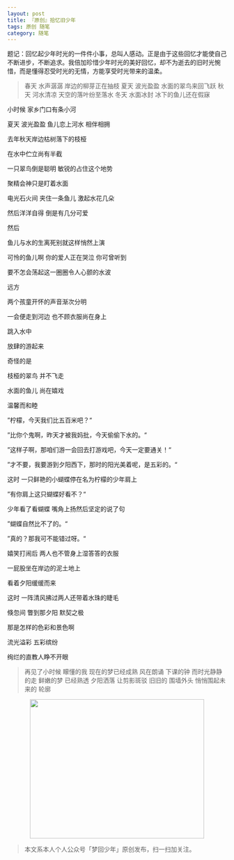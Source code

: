 ```yaml
---
layout: post
title: 『原创』拾忆旧少年
tags: 原创 随笔
category: 随笔
---
```


题记：回忆起少年时光的一件件小事，总叫人感动。正是由于这些回忆才能使自己不断进步，不断追求。我倍加珍惜少年时光的美好回忆，却不为逝去的旧时光惋惜，而是懂得忍受时光的无情，方能享受时光带来的温柔。

> 春天 水声潺潺 岸边的柳芽正在抽枝
> 夏天 波光盈盈 水面的翠鸟来回飞跃
> 秋天 河水清凉 天空的落叶纷至落水
> 冬天 水面冰封 冰下的鱼儿还在假寐

小时候 家乡门口有条小河

夏天 波光盈盈 鱼儿恋上河水 相伴相拥

去年秋天岸边枯树落下的枝桠

在水中伫立尚有半截

一只翠鸟倒是聪明 敏锐的占住这个地势

聚精会神只是盯着水面

电光石火间 夹住一条鱼儿 激起水花几朵

然后洋洋自得 倒是有几分可爱

然后

鱼儿与水的生离死别就这样悄然上演

可怜的鱼儿啊 你的爱人正在哭泣 你可曾听到

要不怎会荡起这一圈圈令人心颤的水波

远方

两个孩童开怀的声音渐次分明

一会便走到河边 也不顾衣服尚在身上

跳入水中

放肆的游起来

奇怪的是

枝桠的翠鸟 并不飞走

水面的鱼儿 尚在嬉戏

温馨而和睦

”柠檬，今天我们比五百米吧？“

”比你个鬼啊，昨天才被我妈批，今天偷偷下水的。“

”这样子啊，那咱们游一会回去打游戏吧，今天一定要通关！“

”才不要，我要游到夕阳西下，那时的阳光美着呢，是五彩的。“

这时 一只鲜艳的小蝴蝶停在名为柠檬的少年肩上

”有你肩上这只蝴蝶好看不？“

少年看了看蝴蝶 嘴角上扬然后坚定的说了句

”蝴蝶自然比不了的。“

”真的？那我可不能错过呀。“

嬉笑打闹后 两人也不管身上湿答答的衣服

一屁股坐在岸边的泥土地上

看着夕阳缓缓而来

这时 一阵清风拂过两人还带着水珠的睫毛

倏忽间 瞥到那夕阳 默契之极

那是怎样的色彩和景色啊

流光溢彩 五彩缤纷

绚烂的直教人睁不开眼

> 再见了小时候 矇懂的我 现在的梦已经成熟
> 风在朗诵 下课的钟 而时光静静的走
> 鲜嫩的梦 已经熟透
> 夕阳洒落 让剪影斑驳
> 旧旧的 围墙外头 悄悄围起未来的 轮廓

<div align="center">
<img src="http://7xlkoc.com1.z0.glb.clouddn.com/qrcodenew.jpg" width="400" height="320" />
</div>

> 本文系本人个人公众号「梦回少年」原创发布，扫一扫加关注。